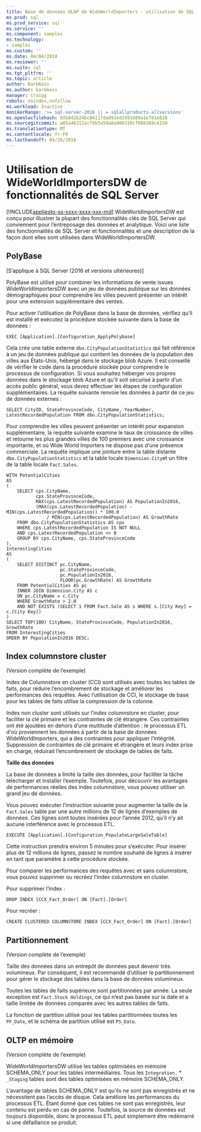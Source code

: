 ```yaml
---
title: Base de données OLAP de WideWorldImporters - utilisation de SQL Server | Documents Microsoft
ms.prod: sql
ms.prod_service: sql
ms.service: ''
ms.component: samples
ms.technology:
- samples
ms.custom: ''
ms.date: 04/04/2018
ms.reviewer: ''
ms.suite: sql
ms.tgt_pltfrm: ''
ms.topic: article
author: BarbKess
ms.author: barbkess
manager: craigg
robots: noindex,nofollow
ms.workload: Inactive
monikerRange: '>= sql-server-2016 || = sqlallproducts-allversions'
ms.openlocfilehash: 92b842b24bc04117dad93ed1991689a1e781e828
ms.sourcegitcommit: a85a46312acf8b5a59a8a900310cf088369c4150
ms.translationtype: MT
ms.contentlocale: fr-FR
ms.lasthandoff: 04/26/2018
---
```

# <a name="wideworldimportersdw-use-of-sql-server-features-and-capabilities"></a>Utilisation de WideWorldImportersDW de fonctionnalités de SQL Server
[!INCLUDE[appliesto-ss-xxxx-xxxx-xxx-md](../includes/appliesto-ss-xxxx-xxxx-xxx-md.md)]
WideWorldImportersDW est conçu pour illustrer la plupart des fonctionnalités clés de SQL Server qui conviennent pour l’entreposage des données et analytique. Voici une liste des fonctionnalités de SQL Server et fonctionnalités et une description de la façon dont elles sont utilisées dans WideWorldImportersDW.

## <a name="polybase"></a>PolyBase

[S’applique à SQL Server (2016 et versions ultérieures)]

PolyBase est utilisé pour combiner les informations de vente issues WideWorldImportersDW avec un jeu de données publique sur les données démographiques pour comprendre les villes peuvent présenter un intérêt pour une extension supplémentaire des ventes.

Pour activer l’utilisation de PolyBase dans la base de données, vérifiez qu’il est installé et exécutez la procédure stockée suivante dans la base de données :

    EXEC [Application].[Configuration_ApplyPolybase]

Cela crée une table externe `dbo.CityPopulationStatistics` qui fait référence à un jeu de données publique qui contient les données de la population des villes aux États-Unis, hébergé dans le stockage blob Azure. Il est conseillé de vérifier le code dans la procédure stockée pour comprendre le processus de configuration. Si vous souhaitez héberger vos propres données dans le stockage blob Azure et qu’il soit sécurisé à partir d’un accès public général, vous devez effectuer les étapes de configuration supplémentaires. La requête suivante renvoie les données à partir de ce jeu de données externes :

    SELECT CityID, StateProvinceCode, CityName, YearNumber, LatestRecordedPopulation FROM dbo.CityPopulationStatistics;

Pour comprendre les villes peuvent présenter un intérêt pour expansion supplémentaire, la requête suivante examine le taux de croissance de villes et retourne les plus grandes villes de 100 premiers avec une croissance importante, et où Wide World Importers ne dispose pas d’une présence commerciale. La requête implique une jointure entre la table distante `dbo.CityPopulationStatistics` et la table locale `Dimension.City`et un filtre de la table locale `Fact.Sales`.

    WITH PotentialCities
    AS
    (
        SELECT cps.CityName,
               cps.StateProvinceCode,
               MAX(cps.LatestRecordedPopulation) AS PopulationIn2016,
               (MAX(cps.LatestRecordedPopulation) - MIN(cps.LatestRecordedPopulation)) * 100.0
                   / MIN(cps.LatestRecordedPopulation) AS GrowthRate
        FROM dbo.CityPopulationStatistics AS cps
        WHERE cps.LatestRecordedPopulation IS NOT NULL
        AND cps.LatestRecordedPopulation <> 0
        GROUP BY cps.CityName, cps.StateProvinceCode
    ),
    InterestingCities
    AS
    (
        SELECT DISTINCT pc.CityName,
                        pc.StateProvinceCode,
                        pc.PopulationIn2016,
                        FLOOR(pc.GrowthRate) AS GrowthRate
        FROM PotentialCities AS pc
        INNER JOIN Dimension.City AS c
        ON pc.CityName = c.City
        WHERE GrowthRate > 2.0
        AND NOT EXISTS (SELECT 1 FROM Fact.Sale AS s WHERE s.[City Key] = c.[City Key])
    )
    SELECT TOP(100) CityName, StateProvinceCode, PopulationIn2016, GrowthRate
    FROM InterestingCities
    ORDER BY PopulationIn2016 DESC;

## <a name="clustered-columnstore-indexes"></a>Index columnstore cluster

(Version complète de l’exemple)

Index de Columnstore en cluster (CCI) sont utilisés avec toutes les tables de faits, pour réduire l’encombrement de stockage et améliorer les performances des requêtes. Avec l’utilisation de CCI, le stockage de base pour les tables de faits utilise la compression de la colonne.

Index non cluster sont utilisés sur l’index columnstore en cluster, pour faciliter la clé primaire et les contraintes de clé étrangère. Ces contraintes ont été ajoutées en dehors d’une multitude d’attention : le processus ETL d'où proviennent les données à partir de la base de données WideWorldImporters, qui a des contraintes pour appliquer l’intégrité. Suppression de contraintes de clé primaire et étrangère et leurs index prise en charge, réduirait l’encombrement de stockage de tables de faits.

**Taille des données**

La base de données a limité la taille des données, pour faciliter la tâche télécharger et installer l’exemple. Toutefois, pour découvrir les avantages de performances réelles des index columnstore, vous pouvez utiliser un grand jeu de données.

Vous pouvez exécuter l’instruction suivante pour augmenter la taille de la `Fact.Sales` table par une autre millions de 12 de lignes d’exemples de données. Ces lignes sont toutes insérées pour l’année 2012, qu’il n’y ait aucune interférence avec le processus ETL.

    EXECUTE [Application].[Configuration_PopulateLargeSaleTable]

Cette instruction prendra environ 5 minutes pour s’exécuter. Pour insérer plus de 12 millions de lignes, passez le nombre souhaité de lignes à insérer en tant que paramètre à cette procédure stockée.

Pour comparer les performances des requêtes avec et sans columnstore, vous pouvez supprimer ou recréez l’index columnstore en cluster.

Pour supprimer l’index :

    DROP INDEX [CCX_Fact_Order] ON [Fact].[Order]

Pour recréer :

    CREATE CLUSTERED COLUMNSTORE INDEX [CCX_Fact_Order] ON [Fact].[Order]

## <a name="partitioning"></a>Partitionnement

(Version complète de l’exemple)

Taille des données dans un entrepôt de données peut devenir très volumineux. Par conséquent, il est recommandé d’utiliser le partitionnement pour gérer le stockage des tables dans la base de données volumineux.

Toutes les tables de faits supérieure sont partitionnées par année. La seule exception est `Fact.Stock Holdings`, ce qui n’est pas basée sur la date et a taille limitée de données comparée avec les autres tables de faits.

La fonction de partition utilisé pour les tables partitionnées toutes les `PF_Date`, et le schéma de partition utilisé est `PS_Date`.

## <a name="in-memory-oltp"></a>OLTP en mémoire

(Version complète de l’exemple)

WideWorldImportersDW utilise les tables optimisées en mémoire SCHEMA_ONLY pour les tables intermédiaires. Tous les `Integration.` * `_Staging` tables sont des tables optimisées en mémoire SCHEMA_ONLY.

L’avantage de tables SCHEMA_ONLY est qu’ils ne sont pas enregistrés et ne nécessitent pas l’accès de disque. Cela améliore les performances du processus ETL. Étant donné que ces tables ne sont pas enregistrés, leur contenu est perdu en cas de panne. Toutefois, la source de données est toujours disponible, donc le processus ETL peut simplement être redémarré si une défaillance se produit.
